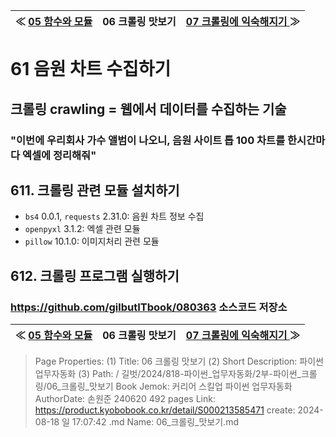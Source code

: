 
| ≪ [ 05 함수와 모듈 ](/길벗/2024/818-파이썬_업무자동화/1부-파이썬_기초/05_함수와_모듈) | 06 크롤링 맛보기 | [ 07 크롤링에 익숙해지기 ](/길벗/2024/818-파이썬_업무자동화/2부-파이썬_크롤링/07_크롤링에_익숙해지기) ≫ |
|:----:|:----:|:----:|

# 61 음원 차트 수집하기

## 크롤링 crawling = 웹에서 데이터를 수집하는 기술

### "이번에 우리회사 가수 앨범이 나오니, 음원 사이트 톱 100 차트를 한시간마다 엑셀에 정리해줘"

## 611. 크롤링 관련 모듈 설치하기

- `bs4` 0.0.1, `requests` 2.31.0: 음원 차트 정보 수집
- `openpyxl` 3.1.2: 엑셀 관련 모듈
- `pillow` 10.1.0: 이미지처리 관련 모듈

## 612. 크롤링 프로그램 실행하기

### https://github.com/gilbutITbook/080363 소스코드 저장소





| ≪ [ 05 함수와 모듈 ](/길벗/2024/818-파이썬_업무자동화/1부-파이썬_기초/05_함수와_모듈) | 06 크롤링 맛보기 | [ 07 크롤링에 익숙해지기 ](/길벗/2024/818-파이썬_업무자동화/2부-파이썬_크롤링/07_크롤링에_익숙해지기) ≫ |
|:----:|:----:|:----:|

> Page Properties:
> (1) Title: 06 크롤링 맛보기
> (2) Short Description: 파이썬 업무자동화
> (3) Path: / 길벗/2024/818-파이썬_업무자동화/2부-파이썬_크롤링/06_크롤링_맛보기
> Book Jemok: 커리어 스킬업 파이썬 업무자동화
> AuthorDate: 손원준 240620 492 pages
> Link: https://product.kyobobook.co.kr/detail/S000213585471
> create: 2024-08-18 일 17:07:42
> .md Name: 06_크롤링_맛보기.md

